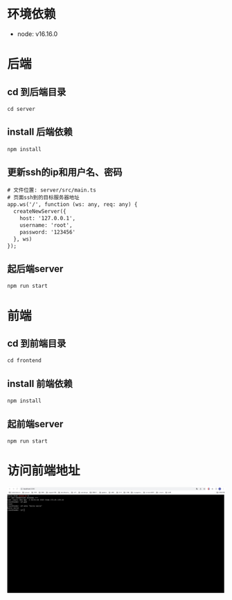 # 环境依赖

- node: v16.16.0

# 后端

## cd 到后端目录

```shell
cd server
```

## install 后端依赖

```shell
npm install
```

## 更新ssh的ip和用户名、密码

```shell
# 文件位置: server/src/main.ts
# 页面ssh到的目标服务器地址
app.ws('/', function (ws: any, req: any) {
  createNewServer({
    host: '127.0.0.1',
    username: 'root',
    password: '123456'
  }, ws)
});
```

## 起后端server

```shell
npm run start
```

# 前端

## cd 到前端目录

```shell
cd frontend
```

## install 前端依赖

```shell
npm install
```

## 起前端server

```shell
npm run start
```

# 访问前端地址

![](./webssh.jpeg)

